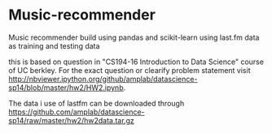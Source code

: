 Music-recommender
=================

Music recommender build using pandas and scikit-learn using last.fm data as training and testing data

this is based on question in "CS194-16 Introduction to Data Science" course of UC berkley. For the exact question or clearify problem statement visit http://nbviewer.ipython.org/github/amplab/datascience-sp14/blob/master/hw2/HW2.ipynb.

The data i use of lastfm can be downloaded through https://github.com/amplab/datascience-sp14/raw/master/hw2/hw2data.tar.gz
